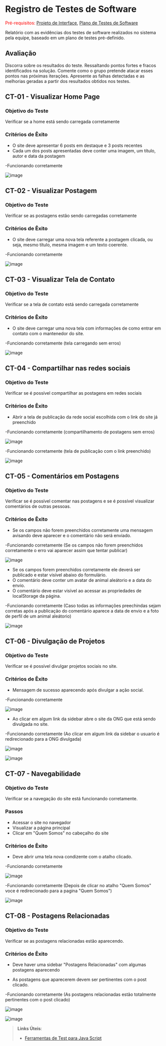 # Registro de Testes de Software

<span style="color:red">Pré-requisitos: <a href="3-Projeto de Interface.md"> Projeto de Interface</a></span>, <a href="8-Plano de Testes de Software.md"> Plano de Testes de Software</a>

Relatório com as evidências dos testes de software realizados no sistema pela equipe, baseado em um plano de testes pré-definido.

## Avaliação

Discorra sobre os resultados do teste. Ressaltando pontos fortes e fracos identificados na solução. Comente como o grupo pretende atacar esses pontos nas próximas iterações. Apresente as falhas detectadas e as melhorias geradas a partir dos resultados obtidos nos testes.

## CT-01 - Visualizar Home Page

### Objetivo do Teste
Verificar se a home está sendo carregada corretamente

### Critérios de Êxito
- O site deve apresentar 6 posts em destaque e 3 posts recentes
- Cada um dos posts apresentadas deve conter uma imagem, um título, autor e data da postagem

-Funcionando corretamente 


![image](https://user-images.githubusercontent.com/90425477/206814018-1f0989e0-af84-4931-b02d-c01812296a28.png)

## CT-02 - Visualizar Postagem

### Objetivo do Teste
Verificar se as postagens estão sendo carregadas corretamente

### Critérios de Êxito
- O site deve carregar uma nova tela referente a postagem clicada, ou seja, mesmo título, mesma imagem e um texto coerente.

-Funcionando corretamente 


![image](https://user-images.githubusercontent.com/90425477/206814110-ea0e5694-49cb-4de4-8de7-612696cb2ff3.png)


## CT-03 - Visualizar Tela de Contato


### Objetivo do Teste
Verificar se a tela de contato está sendo carregada corretamente

### Critérios de Êxito
- O site deve carregar uma nova tela com informações de como entrar em contato com o mantenedor do site.

-Funcionando corretamente (tela carregando sem erros) 


![image](https://user-images.githubusercontent.com/90425477/206814186-5935dfab-28b3-4f7d-ab3f-b7f95bdc59b0.png)


## CT-04 - Compartilhar nas redes sociais

### Objetivo do Teste
Verificar se é possível compartilhar as postagens em redes sociais

### Critérios de Êxito
- Abrir a tela de publicação da rede social escolhida com o link do site já preenchido

-Funcionando corretamente (compartilhamento de postagens sem erros) 


![image](https://user-images.githubusercontent.com/90425477/206817967-5cee8f69-3b59-4bf9-8858-c25a667a7c50.png)

-Funcionando corretamente (tela de publicação com o link preenchido)


![image](https://user-images.githubusercontent.com/90425477/206814439-bbf49dc6-2db4-4a3f-830b-f11a506cbbe4.png)



## CT-05 - Comentários em Postagens

### Objetivo do Teste
Verificar se é possível comentar nas postagens e se é possível visualizar comentários de outras pessoas.

### Critérios de Êxito
- Se os campos não forem preenchidos corretamente uma mensagem avisando deve aparecer e o comentário não será enviado.

-Funcionando corretamente (Se os campos não forem preenchidos corretamente o erro vai aparecer assim que tentar publicar) 


![image](https://user-images.githubusercontent.com/90425477/206814615-ce52e759-0878-4a04-b706-6a510236c743.png)

- Se os campos forem preenchidos corretamente ele deverá ser publicado e estar visível abaixo do formulário.
- O comentário deve conter um avatar de animal aleátorio e a data do envio.
- O comentário deve estar visível ao acessar as propriedades de localStorage da página.

-Funcionando corretamente (Caso todas as informações preechindas sejam corretas após a publicação do comentário aparece a data de envio e a foto de perfil de um animal aleátorio)


![image](https://user-images.githubusercontent.com/90425477/206814671-509ef48e-27da-40b0-b467-73fa3075c223.png)



## CT-06 - Divulgação de Projetos

### Objetivo do Teste
Verificar se é possível divulgar projetos sociais no site.

### Critérios de Êxito
- Mensagem de sucesso aparecendo após divulgar a ação social.

-Funcionando corretamente 


![image](https://user-images.githubusercontent.com/90425477/206814832-a40fbc22-972e-4ef7-b08f-abcd9739af88.png)

- Ao clicar em algum link da sidebar abre o site da ONG que está sendo divulgada no site.

-Funcionando corretamente (Ao clicar em algum link da sidebar o usuario é redirecionado para a ONG divulgada)


![image](https://user-images.githubusercontent.com/90425477/206814862-161c4e85-e073-4414-8198-c1c34f9efe13.png)



![image](https://user-images.githubusercontent.com/90425477/206814897-1d61d6e3-ec52-42e4-ae13-1123f3db89f9.png)


## CT-07 - Navegabilidade

### Objetivo do Teste
Verificar se a navegação do site está funcionando corretamente.

### Passos
- Acessar o site no navegador
- Visualizar a página principal
- Clicar em "Quem Somos" no cabeçalho do site


### Critérios de Êxito
- Deve abrir uma tela nova condizente com o atalho clicado.

-Funcionando corretamente


![image](https://user-images.githubusercontent.com/90425477/206814967-0d9a2280-5b68-4afe-b5c5-9e3dcf0c258b.png)

-Funcionando corretamente (Depois de clicar no atalho "Quem Somos" voce é redirecionado para a pagina "Quem Somos")


![image](https://user-images.githubusercontent.com/90425477/206815001-65807934-ecfe-40f0-98ea-718f2c6ec00d.png)



## CT-08 - Postagens Relacionadas

### Objetivo do Teste
Verificar se as postagens relacionadas estão aparecendo.

### Critérios de Êxito
- Deve haver uma sidebar "Postagens Relacionadas" com algumas postagens aparecendo

- As postagens que aparecerem devem ser pertinentes com o post clicado. 

-Funcionando corretamente (As postagens relacionadas estão totalmente pertinentes com o post clicado) 


![image](https://user-images.githubusercontent.com/90425477/206815378-f42a7148-a982-45ba-9bab-4d0bfb2be76e.png)

![image](https://user-images.githubusercontent.com/90425477/206818284-06e272ad-b775-4fd7-96e6-f345a972f3e5.png)



> **Links Úteis**:
> - [Ferramentas de Test para Java Script](https://geekflare.com/javascript-unit-testing/)
